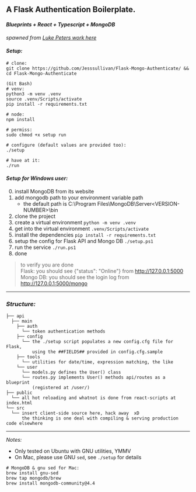 ## A Flask Authentication Boilerplate.

#### _Blueprints + React + Typescript + MongoDB_

_spawned from_ [_Luke Peters work here_](https://github.com/LukePeters/flask-mongo-api-boilerplate)

#### _Setup:_

```
# clone:
git clone https://github.com/Jesssullivan/Flask-Mongo-Authenticate/ && cd Flask-Mongo-Authenticate

(Git Bash)
# venv:
python3 -m venv .venv
source .venv/Scripts/activate
pip install -r requirements.txt

# node:
npm install

# permiss:
sudo chmod +x setup run

# configure (default values are provided too):
./setup

# have at it:
./run
```

#### _Setup for Windows user:_
0. install MongoDB from its website
1. add mongodb path to your environment variable path
    - the default path is C:\Program Files\MongoDB\Server\<VERSION-NUMBER>\bin
2. clone the project
3. create a virtual environment `python -m venv .venv` 
4. get into the virtual environment `.venv/Scripts/activate`
5. install the dependencies `pip install -r requirements.txt`
6. setup the config for Flask API and Mongo DB `./setup.ps1`
7. run the service `./run.ps1`
8. done
> to verify you are done  
> Flask: you should see {"status": "Online"} from http://127.0.0.1:5000  
> Mongo DB: you should see the login log from http://127.0.0.1:5000/mongo
---

### _Structure:_

```console
├── api
  ├── main
    ├── auth
      └── token authentication methods
    ├── config
      └── the ./setup script populates a new config.cfg file for Flask,
          using the ##FIELDS## provided in config.cfg.sample
    ├── tools
      └── utilities for date/time, expression matching, the like
    └── user
      └── models.py defines the User() class
      └── routes.py implements User() methods api/routes as a blueprint
          (registered at /user/)
├── public
  └── all hot reloading and whatnot is done from react-scripts at index.html
└── src
  └── insert client-side source here, hack away  xD
      the thinking is one deal with compiling & serving production code elsewhere
```

---

_Notes:_

- Only tested on Ubuntu with GNU utilities, YMMV
- On Mac, please use GNU `sed`, see `./setup` for details

```
# MongoDB & gnu sed for Mac:
brew install gnu-sed
brew tap mongodb/brew
brew install mongodb-community@4.4
```
